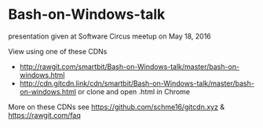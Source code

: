 # Bash-on-Windows-talk
presentation given at Software Circus meetup on May 18, 2016

View using one of these CDNs
- http://rawgit.com/smartbit/Bash-on-Windows-talk/master/bash-on-windows.html
- http://cdn.gitcdn.link/cdn/smartbit/Bash-on-Windows-talk/master/bash-on-windows.html
or clone and open .html in Chrome

More on these CDNs see https://github.com/schme16/gitcdn.xyz & https://rawgit.com/faq
